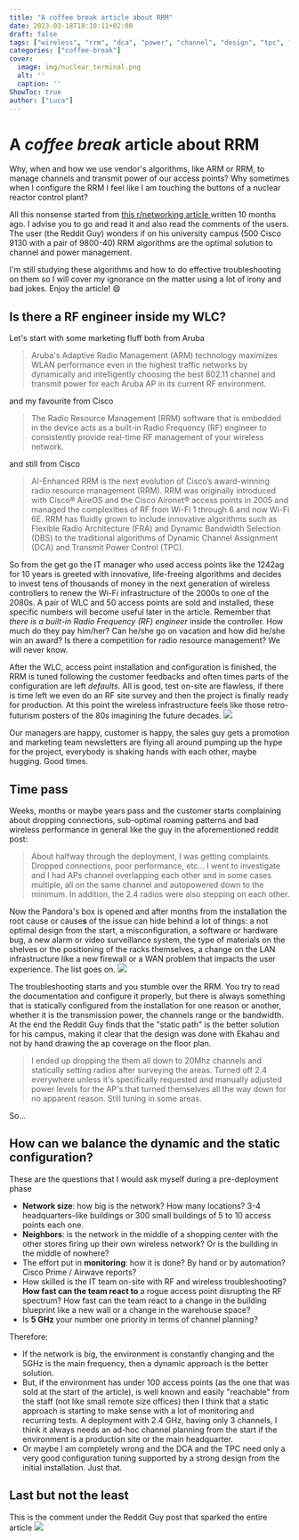 ```yaml
---
title: "A coffee break article about RRM"
date: 2023-03-18T18:10:11+02:00
draft: false
tags: ["wireless", "rrm", "dca", "power", "channel", "design", "tpc", "arm"]
categories: ["coffee-break"]
cover:
  image: img/nuclear_terminal.png
  alt: ''
  caption: ''
ShowToc: true
author: ["Luca"]
---
```

# A *coffee break* article about RRM

Why, when and how we use vendor's algorithms, like ARM or RRM, to manage channels and transmit power of our access points? Why sometimes when I configure the RRM I feel like I am touching the buttons of a nuclear reactor control plant?

All this nonsense started from [this r/networking article ](https://www.reddit.com/r/networking/comments/uof1l6/is_wifi_dca_working_for_you/)written 10 months ago. I advise you to go and read it and also read the comments of the users. The user (the Reddit Guy) wonders if on his university campus (500 Cisco 9130 with a pair of 9800-40) RRM algorithms are the optimal solution to channel and power management.

I'm still studying these algorithms and how to do effective troubleshooting on them so I will cover my ignorance on the matter using a lot of irony and bad jokes. Enjoy the article! :smile:

## Is there a RF engineer inside my WLC?
Let's start with some marketing fluff both from Aruba
> Aruba's Adaptive Radio Management (ARM) technology maximizes WLAN performance even in the highest traffic networks by dynamically and intelligently choosing the best 802.11 channel and transmit power for each Aruba AP in its current RF environment.

and my favourite from Cisco
> The Radio Resource Management (RRM) software that is embedded in the device acts as a built-in Radio Frequency (RF) engineer to consistently provide real-time RF management of your wireless network.

and still from Cisco
>AI-Enhanced RRM is the next evolution of Cisco’s award-winning radio resource management (RRM). RRM was originally introduced with Cisco® AireOS and the Cisco Aironet® access points in 2005 and managed the complexities of RF from Wi-Fi 1 through 6 and now Wi-Fi 6E. RRM has fluidly grown to include innovative algorithms such as Flexible Radio Architecture (FRA) and Dynamic Bandwidth Selection (DBS) to the traditional algorithms of Dynamic Channel Assignment (DCA) and Transmit Power Control (TPC).

So from the get go the IT manager who used access points like the 1242ag for 10 years is greeted with innovative, life-freeing algorithms and decides to invest tens of thousands of money in the next generation of wireless controllers to renew the Wi-Fi infrastructure of the 2000s to one of the 2080s. A pair of WLC and 50 access points are sold and installed, these specific numbers will become useful later in the article. Remember that *there is a built-in Radio Frequency (RF) engineer* inside the controller. How much do they pay him/her? Can he/she go on vacation and how did he/she win an award? Is there a competition for radio resource management? We will never know.

After the WLC, access point installation and configuration is finished, the RRM is tuned following the customer feedbacks and often times parts of the configuration are left *defaults*. All is good, test on-site are flawless, if there is time left we even do an RF site survey and then the project is finally ready for production. At this point the wireless infrastructure feels like those retro-futurism posters of the 80s imagining the future decades.
![](/img/retrofuturism.png)

Our managers are happy, customer is happy, the sales guy gets a promotion and marketing team newsletters are flying all around pumping up the hype for the project, everybody is shaking hands with each other, maybe hugging. Good times.

## Time pass
Weeks, months or maybe years pass and the customer starts complaining about dropping connections, sub-optimal roaming patterns and bad wireless performance in general like the guy in the aforementioned reddit post:
>About halfway through the deployment, I was getting complaints. Dropped connections, poor performance, etc... I went to investigate and I had APs channel overlapping each other and in some cases multiple, all on the same channel and autopowered down to the minimum. In addition, the 2.4 radios were also stepping on each other.

Now the Pandora's box is opened and after months from the installation the root cause or cause**s** of the issue can hide behind a lot of things: a not optimal design from the start, a misconfiguration, a software or hardware bug, a new alarm or video surveillance system, the type of materials on the shelves or the positioning of the racks themselves, a change on the LAN infrastructure like a new firewall or a WAN problem that impacts the user experience. The list goes on.
![](/img/pandora.png)

The troubleshooting starts and you stumble over the RRM. You try to read the documentation and configure it properly, but there is always something that is statically configured from the installation for one reason or another, whether it is the transmission power, the channels range or the bandwidth. At the end the Reddit Guy finds that the "static path" is the better solution for his campus, making it clear that the design was done with Ekahau and not by hand drawing the ap coverage on the floor plan.
>I ended up dropping the them all down to 20Mhz channels and statically setting radios after surveying the areas. Turned off 2.4 everywhere unless it's specifically requested and manually adjusted power levels for the AP's that turned themselves all the way down for no apparent reason. Still tuning in some areas.

So...

## How can we balance the dynamic and the static configuration?
These are the questions that I would ask myself during a pre-deployment phase
- **Network size**: how big is the network? How many locations? 3-4 headquarters-like buildings or 300 small buildings of 5 to 10 access points each one. 
- **Neighbors**: is the network in the middle of a shopping center with the other stores firing up their own wireless network? Or is the building in the middle of nowhere? 
- The effort put in **monitoring**: how it is done? By hand or by automation? Cisco Prime / Airwave reports?
- How skilled is the IT team on-site with RF and wireless troubleshooting? **How fast can the team react to** a rogue access point disrupting the RF spectrum? How fast can the team react to a change in the building blueprint like a new wall or a change in the warehouse space? 
- Is **5 GHz** your number one priority in terms of channel planning?

Therefore: 
- If the network is big, the environment is constantly changing and the 5GHz is the main frequency, then a dynamic approach is the better solution. 
- But, if the environment has under 100 access points (as the one that was sold at the start of the article), is well known and easily "reachable" from the staff (not like small remote size offices) then I think that a static approach is starting to make sense with a lot of monitoring and recurring tests. A deployment with 2.4 GHz, having only 3 channels, I think it always needs an ad-hoc channel planning from the start if the environment is a production site or the main headquarter.
- Or maybe I am completely wrong and the DCA and the TPC need only a very good configuration tuning supported by a strong design from the initial installation. Just that.

## Last but not the least
This is the comment under the Reddit Guy post that sparked the entire article
![](/img/thesesimplewords.png)
